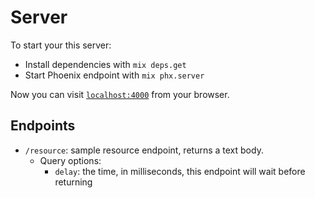 # Server

To start your this server:

  * Install dependencies with `mix deps.get`
  * Start Phoenix endpoint with `mix phx.server`

Now you can visit [`localhost:4000`](http://localhost:4000) from your browser.

## Endpoints

- `/resource`: sample resource endpoint, returns a text body.
  - Query options:
    - `delay`: the time, in milliseconds, this endpoint will wait before returning
